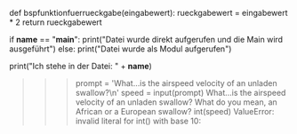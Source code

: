 def bspfunktionfuerrueckgabe(eingabewert):
	rueckgabewert = eingabewert * 2
	return rueckgabewert
    
if __name__ == "__main__":
	print("Datei wurde direkt aufgerufen und die Main wird ausgeführt")
else:
	print("Datei wurde als Modul aufgerufen")
    
print("Ich stehe in der Datei: " + __name__)



>>> prompt = 'What...is the airspeed velocity of an unladen swallow?\n'
>>>speed = input(prompt)
What...is the airspeed velocity of an unladen swallow?
What do you mean, an African or a European swallow?
>>>int(speed)
ValueError: invalid literal for int() with base 10:
